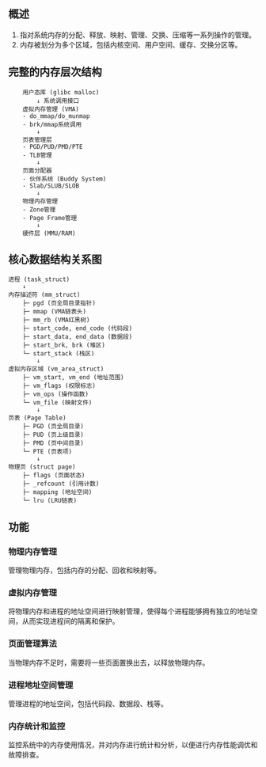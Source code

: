 ## 概述
1. 指对系统内存的分配、释放、映射、管理、交换、压缩等一系列操作的管理。
2. 内存被划分为多个区域，包括内核空间、用户空间、缓存、交换分区等。
## 完整的内存层次结构
```
    用户态库 (glibc malloc)        
        ↓ 系统调用接口
    虚拟内存管理 (VMA)             
    - do_mmap/do_munmap           
    - brk/mmap系统调用             
        ↓
    页表管理层                     
    - PGD/PUD/PMD/PTE             
    - TLB管理                     
        ↓
    页面分配器                     
    - 伙伴系统 (Buddy System)      
    - Slab/SLUB/SLOB              
        ↓
    物理内存管理                   
    - Zone管理                    
    - Page Frame管理              
        ↓
    硬件层 (MMU/RAM)              
```
## 核心数据结构关系图
```
进程 (task_struct)
    ↓
内存描述符 (mm_struct)
    ├─ pgd (页全局目录指针)
    ├─ mmap (VMA链表头)
    ├─ mm_rb (VMA红黑树)
    ├─ start_code, end_code (代码段)
    ├─ start_data, end_data (数据段)
    ├─ start_brk, brk (堆区)
    └─ start_stack (栈区)
        ↓
虚拟内存区域 (vm_area_struct)
    ├─ vm_start, vm_end (地址范围)
    ├─ vm_flags (权限标志)
    ├─ vm_ops (操作函数)
    └─ vm_file (映射文件)
        ↓
页表 (Page Table)
    ├─ PGD (页全局目录)
    ├─ PUD (页上级目录)
    ├─ PMD (页中间目录)
    └─ PTE (页表项)
        ↓
物理页 (struct page)
    ├─ flags (页面状态)
    ├─ _refcount (引用计数)
    ├─ mapping (地址空间)
    └─ lru (LRU链表)
```
## 功能
### 物理内存管理
管理物理内存，包括内存的分配、回收和映射等。
### 虚拟内存管理
将物理内存和进程的地址空间进行映射管理，使得每个进程能够拥有独立的地址空间，从而实现进程间的隔离和保护。
### 页面管理算法
当物理内存不足时，需要将一些页面置换出去，以释放物理内存。
### 进程地址空间管理
管理进程的地址空间，包括代码段、数据段、栈等。
### 内存统计和监控
监控系统中的内存使用情况，并对内存进行统计和分析，以便进行内存性能调优和故障排查。